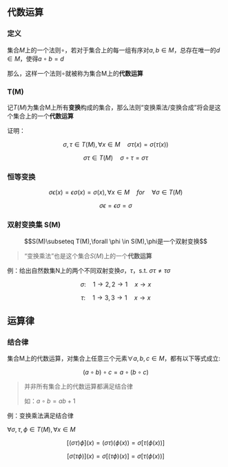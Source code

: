 ## 代数运算

### 定义

集合$M$上的一个法则$\circ$，若对于集合上的每一组有序对$a,b\in M$，总存在唯一的$d\in M$，使得$a\circ b=d$

那么，这样一个法则$\circ$就被称为集合M上的**代数运算**

### T(M)

记$T(M)$为集合M上所有**变换**构成的集合，那么法则“变换乘法/变换合成”将会是这个集合上的一个**代数运算**

证明：

$$\sigma,\tau\in T(M),\forall x\in M\quad \sigma\tau(x)=\sigma(\tau(x))$$

$$\sigma\tau\in T(M)\quad \sigma\circ\tau=\sigma\tau$$

### 恒等变换

$$\sigma\epsilon(x)=\epsilon\sigma(x)=\sigma(x),\forall x \in M \quad for \quad \forall \sigma\in T(M)$$

$$\sigma\epsilon=\epsilon\sigma=\sigma$$

### 双射变换集 S(M)

$$S(M)\subseteq T(M),\forall \phi \in S(M),\phi是一个双射变换$$

> “变换乘法”也是这个集合$S(M)$上的一个**代数运算**

例：给出自然数集N上的两个不同双射变换$\sigma$，$\tau$，s.t. $\sigma\tau\neq\tau\sigma$

$$\sigma:\quad 1\to2,2\to1\quad x\to x$$

$$\tau:\quad 1\to3,3\to1\quad x\to x$$

## 运算律

### 结合律

集合M上的代数运算，对集合上任意三个元素$\forall a,b,c\in M$，都有以下等式成立:

$$(a\circ b)\circ c=a\circ(b\circ c)$$

> 并非所有集合上的代数运算都满足结合律
>
> 如：$a\circ b=ab+1$

例：变换乘法满足结合律

$\forall \sigma,\tau,\phi\in T(M),\forall x\in M$

$$[(\sigma\tau)\phi](x)=(\sigma\tau)(\phi(x))=\sigma[\tau(\phi(x))]$$

$$[\sigma(\tau\phi)](x)=\sigma[(\tau\phi)(x)]=\sigma[\tau(\phi(x))]$$

